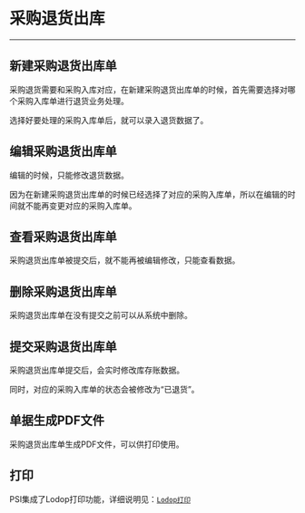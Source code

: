 # 采购退货出库

---

## 新建采购退货出库单

采购退货需要和采购入库对应，在新建采购退货出库单的时候，首先需要选择对哪个采购入库单进行退货业务处理。

选择好要处理的采购入库单后，就可以录入退货数据了。

## 编辑采购退货出库单

编辑的时候，只能修改退货数据。

因为在新建采购退货出库单的时候已经选择了对应的采购入库单，所以在编辑的时间就不能再变更对应的采购入库单。

## 查看采购退货出库单

采购退货出库单被提交后，就不能再被编辑修改，只能查看数据。

## 删除采购退货出库单

采购退货出库单在没有提交之前可以从系统中删除。

## 提交采购退货出库单

采购退货出库单提交后，会实时修改库存账数据。

同时，对应的采购入库单的状态会被修改为“已退货”。

## 单据生成PDF文件

采购退货出库单生成PDF文件，可以供打印使用。

## 打印

PSI集成了Lodop打印功能，详细说明见：[`Lodop打印`](07.md)